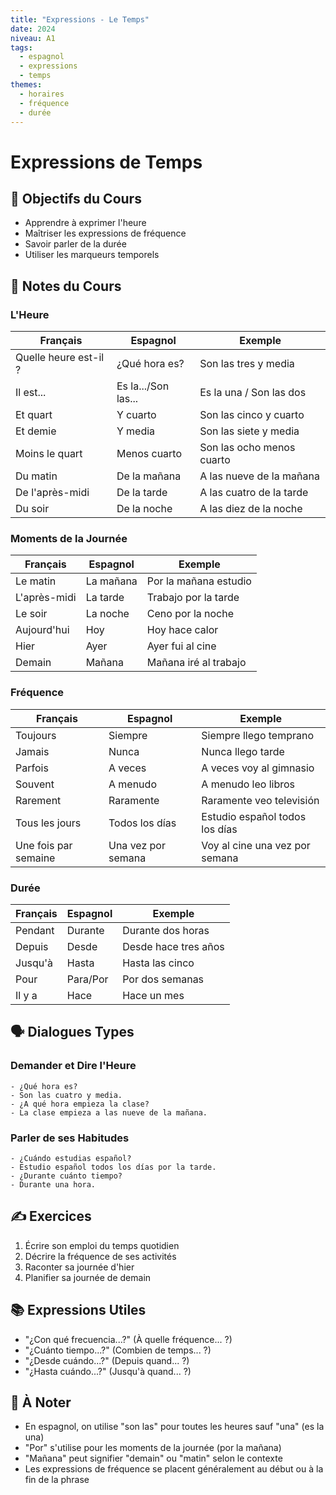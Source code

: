 ```yaml
---
title: "Expressions - Le Temps"
date: 2024
niveau: A1
tags:
  - espagnol
  - expressions
  - temps
themes:
  - horaires
  - fréquence
  - durée
---
```


# Expressions de Temps

## 🎯 Objectifs du Cours
- Apprendre à exprimer l'heure
- Maîtriser les expressions de fréquence
- Savoir parler de la durée
- Utiliser les marqueurs temporels

## 📝 Notes du Cours

### L'Heure
| Français | Espagnol | Exemple |
|----------|----------|----------|
| Quelle heure est-il ? | ¿Qué hora es? | Son las tres y media |
| Il est... | Es la.../Son las... | Es la una / Son las dos |
| Et quart | Y cuarto | Son las cinco y cuarto |
| Et demie | Y media | Son las siete y media |
| Moins le quart | Menos cuarto | Son las ocho menos cuarto |
| Du matin | De la mañana | A las nueve de la mañana |
| De l'après-midi | De la tarde | A las cuatro de la tarde |
| Du soir | De la noche | A las diez de la noche |

### Moments de la Journée
| Français | Espagnol | Exemple |
|----------|----------|----------|
| Le matin | La mañana | Por la mañana estudio |
| L'après-midi | La tarde | Trabajo por la tarde |
| Le soir | La noche | Ceno por la noche |
| Aujourd'hui | Hoy | Hoy hace calor |
| Hier | Ayer | Ayer fui al cine |
| Demain | Mañana | Mañana iré al trabajo |

### Fréquence
| Français | Espagnol | Exemple |
|----------|----------|----------|
| Toujours | Siempre | Siempre llego temprano |
| Jamais | Nunca | Nunca llego tarde |
| Parfois | A veces | A veces voy al gimnasio |
| Souvent | A menudo | A menudo leo libros |
| Rarement | Raramente | Raramente veo televisión |
| Tous les jours | Todos los días | Estudio español todos los días |
| Une fois par semaine | Una vez por semana | Voy al cine una vez por semana |

### Durée
| Français | Espagnol | Exemple |
|----------|----------|----------|
| Pendant | Durante | Durante dos horas |
| Depuis | Desde | Desde hace tres años |
| Jusqu'à | Hasta | Hasta las cinco |
| Pour | Para/Por | Por dos semanas |
| Il y a | Hace | Hace un mes |

## 🗣️ Dialogues Types

### Demander et Dire l'Heure
```español
- ¿Qué hora es?
- Son las cuatro y media.
- ¿A qué hora empieza la clase?
- La clase empieza a las nueve de la mañana.
```

### Parler de ses Habitudes
```español
- ¿Cuándo estudias español?
- Estudio español todos los días por la tarde.
- ¿Durante cuánto tiempo?
- Durante una hora.
```

## ✍️ Exercices
1. Écrire son emploi du temps quotidien
2. Décrire la fréquence de ses activités
3. Raconter sa journée d'hier
4. Planifier sa journée de demain

## 📚 Expressions Utiles
- "¿Con qué frecuencia...?" (À quelle fréquence... ?)
- "¿Cuánto tiempo...?" (Combien de temps... ?)
- "¿Desde cuándo...?" (Depuis quand... ?)
- "¿Hasta cuándo...?" (Jusqu'à quand... ?)

## 📌 À Noter
- En espagnol, on utilise "son las" pour toutes les heures sauf "una" (es la una)
- "Por" s'utilise pour les moments de la journée (por la mañana)
- "Mañana" peut signifier "demain" ou "matin" selon le contexte
- Les expressions de fréquence se placent généralement au début ou à la fin de la phrase
